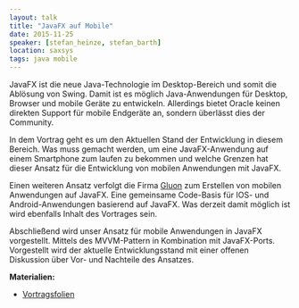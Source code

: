 ```yaml
---
layout: talk
title: "JavaFX auf Mobile"
date: 2015-11-25
speaker: [stefan_heinze, stefan_barth]
location: saxsys
tags: java mobile
---
```


JavaFX ist die neue Java-Technologie im Desktop-Bereich und somit die Ablösung von Swing.
Damit ist es möglich Java-Anwendungen für Desktop, Browser und mobile Geräte zu entwickeln.
Allerdings bietet Oracle keinen direkten Support für mobile Endgeräte an, sondern überlässt dies der Community.

In dem Vortrag geht es um den Aktuellen Stand der Entwicklung in diesem Bereich.
Was muss gemacht werden, um eine JavaFX-Anwendung auf einem Smartphone zum laufen zu bekommen und
welche Grenzen hat dieser Ansatz für die Entwicklung von mobilen Anwendungen mit JavaFX.

Einen weiteren Ansatz verfolgt die Firma [Gluon](http://gluonhq.com/)
zum Erstellen von mobilen Anwendungen auf JavaFX.
Eine gemeinsame Code-Basis für IOS- und Android-Anwendungen basierend auf JavaFX.
Was derzeit damit möglich ist wird ebenfalls Inhalt des Vortrages sein.

Abschließend wird unser Ansatz für mobile Anwendungen in JavaFX vorgestellt.
Mittels des MVVM-Pattern in Kombination mit JavaFX-Ports.
Vorgestellt wird der aktuelle Entwicklungsstand mit einer offenen Diskussion über Vor- und Nachteile des Ansatzes.


**Materialien:**

+ [Vortragsfolien](/downloads/juggr_javafx_on_mobile.pdf)
